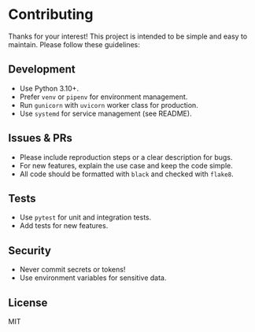 # Contributing

Thanks for your interest! This project is intended to be simple and easy to maintain. Please follow these guidelines:

## Development

- Use Python 3.10+.
- Prefer `venv` or `pipenv` for environment management.
- Run `gunicorn` with `uvicorn` worker class for production.
- Use `systemd` for service management (see README).

## Issues & PRs

- Please include reproduction steps or a clear description for bugs.
- For new features, explain the use case and keep the code simple.
- All code should be formatted with `black` and checked with `flake8`.

## Tests

- Use `pytest` for unit and integration tests.
- Add tests for new features.

## Security

- Never commit secrets or tokens!
- Use environment variables for sensitive data.

## License

MIT
